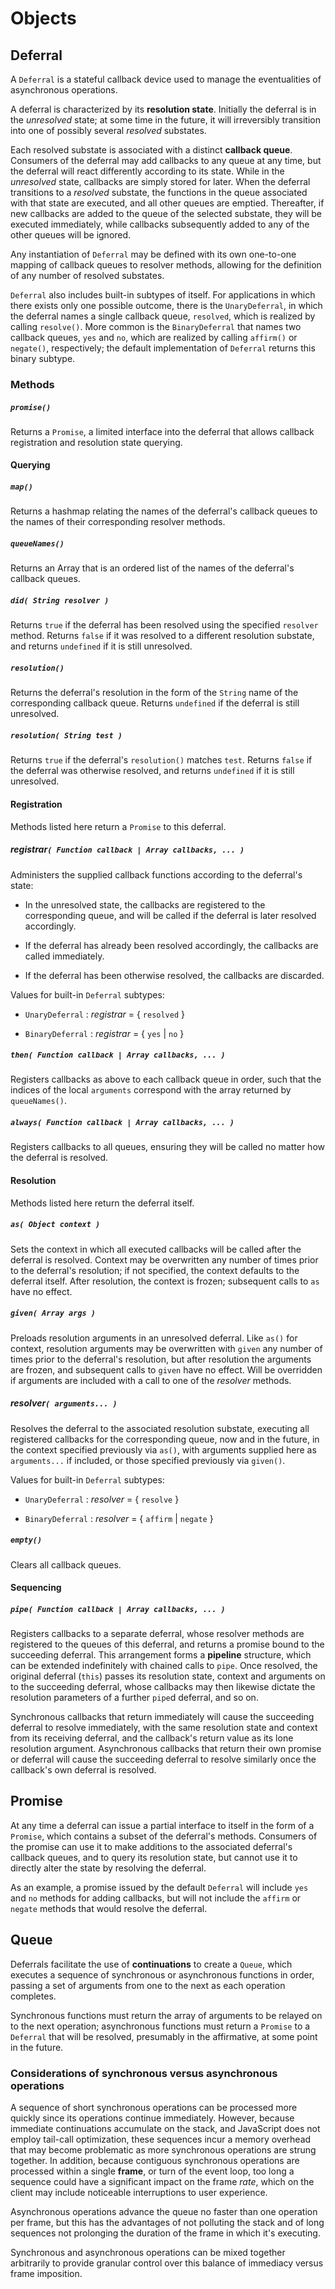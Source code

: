 # Objects



## Deferral

A `Deferral` is a stateful callback device used to manage the eventualities of asynchronous operations.

A deferral is characterized by its **resolution state**. Initially the deferral is in the _unresolved_ state; at some time in the future, it will irreversibly transition into one of possibly several _resolved_ substates. 

Each resolved substate is associated with a distinct **callback queue**. Consumers of the deferral may add callbacks to any queue at any time, but the deferral will react differently according to its state. While in the _unresolved_ state, callbacks are simply stored for later. When the deferral transitions to a _resolved_ substate, the functions in the queue associated with that state are executed, and all other queues are emptied. Thereafter, if new callbacks are added to the queue of the selected substate, they will be executed immediately, while callbacks subsequently added to any of the other queues will be ignored.

Any instantiation of `Deferral` may be defined with its own one-to-one mapping of callback queues to resolver methods, allowing for the definition of any number of resolved substates.

`Deferral` also includes built-in subtypes of itself. For applications in which there exists only one possible outcome, there is the `UnaryDeferral`, in which the deferral names a single callback queue, `resolved`, which is realized by calling `resolve()`. More common is the `BinaryDeferral` that names two callback queues, `yes` and `no`, which are realized by calling `affirm()` or `negate()`, respectively; the default implementation of `Deferral` returns this binary subtype. 


### Methods

##### `promise()`

Returns a `Promise`, a limited interface into the deferral that allows callback registration and resolution state querying.


#### Querying

##### `map()`

Returns a hashmap relating the names of the deferral's callback queues to the names of their corresponding resolver methods.

##### `queueNames()`

Returns an Array that is an ordered list of the names of the deferral's callback queues.

##### `did( String resolver )`

Returns `true` if the deferral has been resolved using the specified `resolver` method. Returns `false` if it was resolved to a different resolution substate, and returns `undefined` if it is still unresolved.

##### `resolution()`

Returns the deferral's resolution in the form of the `String` name of the corresponding callback queue. Returns `undefined` if the deferral is still unresolved.

##### `resolution( String test )`

Returns `true` if the deferral's `resolution()` matches `test`. Returns `false` if the deferral was otherwise resolved, and returns `undefined` if it is still unresolved.


#### Registration

Methods listed here return a `Promise` to this deferral.

##### _registrar_`( Function callback | Array callbacks, ... )`

Administers the supplied callback functions according to the deferral's state:
	
* In the unresolved state, the callbacks are registered to the corresponding queue, and will be called if the deferral is later resolved accordingly.
		
* If the deferral has already been resolved accordingly, the callbacks are called immediately.
		
* If the deferral has been otherwise resolved, the callbacks are discarded.
		
Values for built-in `Deferral` subtypes:
	
* `UnaryDeferral` : _registrar_ = { `resolved` }
		
* `BinaryDeferral` : _registrar_ = { `yes` | `no` }

##### `then( Function callback | Array callbacks, ... )`

Registers callbacks as above to each callback queue in order, such that the indices of the local `arguments` correspond with the array returned by `queueNames()`.

##### `always( Function callback | Array callbacks, ... )`

Registers callbacks to all queues, ensuring they will be called no matter how the deferral is resolved.


#### Resolution

Methods listed here return the deferral itself.

##### `as( Object context )`

Sets the context in which all executed callbacks will be called after the deferral is resolved. Context may be overwritten any number of times prior to the deferral's resolution; if not specified, the context defaults to the deferral itself. After resolution, the context is frozen; subsequent calls to `as` have no effect.

##### `given( Array args )`

Preloads resolution arguments in an unresolved deferral. Like `as()` for context, resolution arguments may be overwritten with `given` any number of times prior to the deferral's resolution, but after resolution the arguments are frozen, and subsequent calls to `given` have no effect. Will be overridden if arguments are included with a call to one of the _resolver_ methods.

##### _resolver_`( arguments... )`

Resolves the deferral to the associated resolution substate, executing all registered callbacks for the corresponding queue, now and in the future, in the context specified previously via `as()`, with arguments supplied here as `arguments...` if included, or those specified previously via `given()`.

Values for built-in `Deferral` subtypes:
	
* `UnaryDeferral` : _resolver_ = { `resolve` }
		
* `BinaryDeferral` : _resolver_ = { `affirm` | `negate` }

##### `empty()`

Clears all callback queues.


#### Sequencing

##### `pipe( Function callback | Array callbacks, ... )`

Registers callbacks to a separate deferral, whose resolver methods are registered to the queues of this deferral, and returns a promise bound to the succeeding deferral. This arrangement forms a **pipeline** structure, which can be extended indefinitely with chained calls to `pipe`. Once resolved, the original deferral (`this`) passes its resolution state, context and arguments on to the succeeding deferral, whose callbacks may then likewise dictate the resolution parameters of a further `pipe`d deferral, and so on.

Synchronous callbacks that return immediately will cause the succeeding deferral to resolve immediately, with the same resolution state and context from its receiving deferral, and the callback's return value as its lone resolution argument. Asynchronous callbacks that return their own promise or deferral will cause the succeeding deferral to resolve similarly once the callback's own deferral is resolved.



## Promise

At any time a deferral can issue a partial interface to itself in the form of a `Promise`, which contains a subset of the deferral's methods. Consumers of the promise can use it to make additions to the associated deferral's callback queues, and to query its resolution state, but cannot use it to directly alter the state by resolving the deferral.

As an example, a promise issued by the default `Deferral` will include `yes` and `no` methods for adding callbacks, but will not include the `affirm` or `negate` methods that would resolve the deferral.



## Queue

Deferrals facilitate the use of **continuations** to create a `Queue`, which executes a sequence of synchronous or asynchronous functions in order, passing a set of arguments from one to the next as each operation completes.

Synchronous functions must return the array of arguments to be relayed on to the next operation; asynchronous functions must return a `Promise` to a `Deferral` that will be resolved, presumably in the affirmative, at some point in the future.


### Considerations of synchronous versus asynchronous operations

A sequence of short synchronous operations can be processed more quickly since its operations continue immediately. However, because immediate continuations accumulate on the stack, and JavaScript does not employ tail-call optimization, these sequences incur a memory overhead that may become problematic as more synchronous operations are strung together. In addition, because contiguous synchronous operations are processed within a single **frame**, or turn of the event loop, too long a sequence could have a significant impact on the frame _rate_, which on the client may include noticeable interruptions to user experience.

Asynchronous operations advance the queue no faster than one operation per frame, but this has the advantages of not polluting the stack and of long sequences not prolonging the duration of the frame in which it's executing.

Synchronous and asynchronous operations can be mixed together arbitrarily to provide granular control over this balance of immediacy versus frame imposition.
